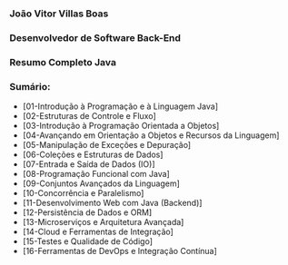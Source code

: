 ### João Vitor Villas Boas
### Desenvolvedor de Software Back-End
### Resumo Completo Java

### Sumário:

* [01-Introdução à Programação e à Linguagem Java]
* [02-Estruturas de Controle e Fluxo]
* [03-Introdução à Programação Orientada a Objetos]
* [04-Avançando em Orientação a Objetos e Recursos da Linguagem]
* [05-Manipulação de Exceções e Depuração]
* [06-Coleções e Estruturas de Dados]
* [07-Entrada e Saída de Dados (IO)]
* [08-Programação Funcional com Java]
* [09-Conjuntos Avançados da Linguagem]
* [10-Concorrência e Paralelismo]
* [11-Desenvolvimento Web com Java (Backend)]
* [12-Persistência de Dados e ORM]
* [13-Microserviços e Arquitetura Avançada]
* [14-Cloud e Ferramentas de Integração]
* [15-Testes e Qualidade de Código]
* [16-Ferramentas de DevOps e Integração Contínua]